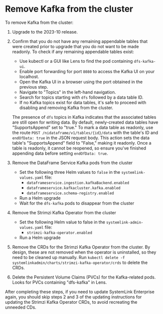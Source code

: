 # Remove Kafka from the cluster

To remove Kafka from the cluster:

1. Upgrade to the 2023-10 release.
2. Confirm that you do not have any remaining appendable tables that were created prior to upgrade that you do not want to be made readonly. To check if any remaining appendable tables exist:
    - Use kubectl or a GUI like Lens to find the pod containing `dfs-kafka-ui`.
    - Enable port forwarding for port `8080` to access the Kafka UI on your localhost.
    - Open the Kafka UI in a browser using the port obtained in the previous step.
    - Navigate to "Topics" in the left-hand navigation.
    - Search for topics starting with `dfs` followed by a data table ID.
    - If no Kafka topics exist for data tables, it's safe to proceed with disabling and removing Kafka from the cluster.

   The presence of `dfs` topics in Kafka indicates that the associated tables are still open for writing data. By default, newly-created data tables have "SupportsAppend" set to "true." To mark a data table as readonly, use the route `POST /nidataframe/v1/tables/{id}/data` with the table's ID and `endOfData: true` in the JSON request body. This action sets the data table's "SupportsAppend" field to "False," making it readonly. Once a table is readonly, it cannot be reopened, so ensure you've finished appending data before setting `endOfData: true`.
3. Remove the DataFrame Service Kafka pods from the cluster
    - Set the following three Helm values to `false` in the `systemlink-values.yaml` file:
      - `dataframeservice.ingestion.kafkaBackend.enabled`
      - `dataframeservice.kafkacluster.kafka.enabled`
      - `dataframeservice.schema-registry.enabled`
    - Run a Helm upgrade
    - Wait for the `dfs-kafka` pods to disappear from the cluster
4. Remove the Strimzi Kafka Operator from the cluster
    - Set the following Helm value to false in the `systemlink-admin-values.yaml` file:
      - `strimzi-kafka-operator.enabled`
    - Run a Helm upgrade
5. Remove the CRDs for the Strimzi Kafka Operator from the cluster. By design, these are not removed when the operator is uninstalled, so they need to be cleaned up manually. Run `kubectl delete -f systemlinkadmin/charts/strimzi-kafka-operator/crds` to delete the CRDs.
6. Delete the Persistent Volume Claims (PVCs) for the Kafka-related pods. Looks for PVCs containing "dfs-kafka" in Lens.

After completing these steps, if you need to update SystemLink Enterprise again, you should skip steps 2 and 3 of the updating instructions for updating the Strimzi Kafka Operator CRDs, to avoid recreating the unneeded CDs.
